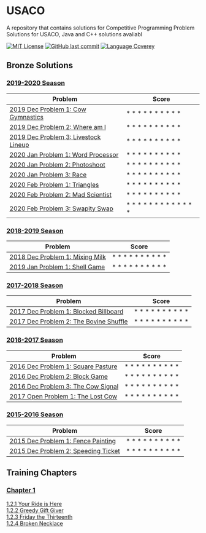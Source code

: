 # USACO
A repository that contains solutions for Competitive Programming Problem Solutions for USACO,
Java and C++ solutions avaliabl

[![MIT License](https://img.shields.io/github/license/o0River0o/USACO?style=flat-square)](https://github.com/o0River0o/USACO/blob/master/LICENSE)
[![GitHub last commit](https://img.shields.io/github/last-commit/o0River0o/USACO?style=flat-square)]()
[![Language Coverey](https://img.shields.io/github/languages/count/o0River0o/USACO?style=flat-square)]()

## **Bronze Solutions**
### <u>2019-2020 Season</u>
| Problem                                                                               | Score                     |
|---------------------------------------------------------------------------------------|---------------------------|
| [2019 Dec Problem 1: Cow Gymnastics](USACO/bronze/2019-2020/Dec/Cow-Gymnastics/)      | * * * * * * * * * *       |  
| [2019 Dec Problem 2: Where am I](USACO/bronze/2019-2020/Dec/Where-am-I/)              | * * * * * * * * * *       |
| [2019 Dec Problem 3: Livestock Lineup](USACO/bronze/2019-2020/Dec/Livestock-Lineup/)  | * * * * * * * * * *       |
| [2020 Jan Problem 1: Word Processor](USACO/bronze/2019-2020/Jan/Word-Processor/)      | * * * * * * * * * *       |  
| [2020 Jan Problem 2: Photoshoot](USACO/bronze/2019-2020/Jan/Photoshoot/)              | * * * * * * * * * *       |
| [2020 Jan Problem 3: Race](USACO/bronze/2019-2020/Jan/Race/)                          | * * * * * * * * * *       | 
| [2020 Feb Problem 1: Triangles](USACO/bronze/2019-2020/Feb/Triangles/)                | * * * * * * * * * *       |  
| [2020 Feb Problem 2: Mad Scientist](USACO/bronze/2019-2020/Feb/Mad-Scientist/)        | * * * * * * * * * *       |
| [2020 Feb Problem 3: Swapity Swap](USACO/bronze/2019-2020/Feb/Swapity-Swap/)          | * * * * * * * * * * * * * |

### <u>2018-2019 Season</u>
| Problem                                                                          | Score                     |
|----------------------------------------------------------------------------------|---------------------------|
| [2018 Dec Problem 1: Mixing Milk](USACO/bronze/2018-2019/Dec/Mixing-Milk/)       | * * * * * * * * * *       |  
| [2019 Jan Problem 1: Shell Game](USACO/bronze/2018-2019/Jan/Shell-Game/)         | * * * * * * * * * *       |  

### <u>2017-2018 Season</u>
| Problem                                                                              | Score                     |
|--------------------------------------------------------------------------------------|---------------------------|
| [2017 Dec Problem 1: Blocked Billboard](USACO/bronze/2017-2018/Dec/Blocked-Billboard/) | * * * * * * * * * *       |
| [2017 Dec Problem 2: The Bovine Shuffle](USACO/bronze/2017-2018/Dec/Bovine-Shuffle/) | * * * * * * * * * *       |  

### <u>2016-2017 Season</u>
| Problem                                                                          | Score                     |
|----------------------------------------------------------------------------------|---------------------------|
| [2016 Dec Problem 1: Square Pasture](USACO/bronze/2016-2017/Dec/Square-Pasture/) | * * * * * * * * * *       |  
| [2016 Dec Problem 2: Block Game](USACO/bronze/2016-2017/Dec/Block-Game/)         | * * * * * * * * * *       | 
| [2016 Dec Problem 3: The Cow Signal](USACO/bronze/2016-2017/Dec/Cow-Signal/)     | * * * * * * * * * *       | 
| [2017 Open Problem 1: The Lost Cow](USACO/bronze/2016-2017/Open/The-Lost-Cow/)   | * * * * * * * * * *       | 

### <u>2015-2016 Season</u>
| Problem                                                                             | Score                     |
|-------------------------------------------------------------------------------------|---------------------------|
| [2015 Dec Problem 1: Fence Painting](USACO/bronze/2015-2016/Dec/Fence-Painting/)    | * * * * * * * * * *       |
| [2015 Dec Problem 2: Speeding Ticket](USACO/bronze/2015-2016/Dec/Speeding-Ticket/)  | * * * * * * * * * *       |

## **Training Chapters**
### <u>Chapter 1</u>

[1.2.1 Your Ride is Here](USACO/training/chapter1/ride/)
<br>
[1.2.2 Greedy Gift Giver](USACO/training/chapter1/gift1/)
<br>
[1.2.3 Friday the Thirteenth](USACO/training/chapter1/friday/)
<br>
[1.2.4 Broken Necklace](USACO/training/chapter1/beads)

